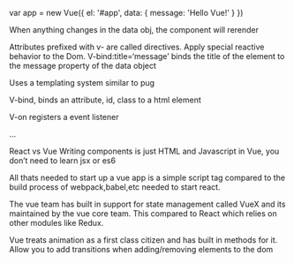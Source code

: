 
   var app = new Vue({
            el: '#app',
            data: {
                message: 'Hello Vue!'
            }
        })

When anything changes in the data obj, the component will rerender

Attributes prefixed with v- are called directives. Apply special reactive behavior to the Dom. V-bind:title=‘message’ binds the title of the element to the message property of the data object

Uses a templating system similar to pug

V-bind, binds an attribute, id, class to a html element
	

V-on  registers a event listener

<a v-on:click="doSomething"> ... </a>

React vs Vue
Writing components is just HTML and Javascript in Vue, you don’t need to learn jsx or es6

All thats needed to start up a vue app is a simple script tag compared to the build process of webpack,babel,etc needed to start react.

The vue team has built in support for state management called VueX and its maintained by the vue core team. This compared to React which relies on other modules like Redux.

Vue treats animation as a first class citizen and has built in methods for it.  Allow you to add transitions when adding/removing elements to the dom



